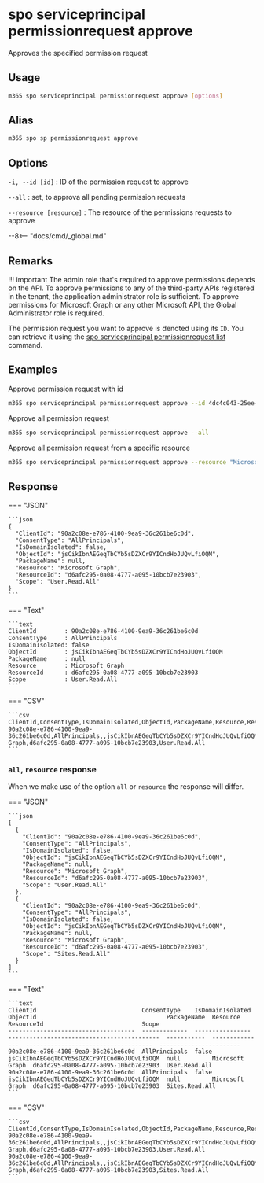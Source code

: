 # spo serviceprincipal permissionrequest approve

Approves the specified permission request

## Usage

```sh
m365 spo serviceprincipal permissionrequest approve [options]
```

## Alias

```sh
m365 spo sp permissionrequest approve
```

## Options

`-i, --id [id]`
: ID of the permission request to approve

`--all`
: set, to approva all pending permission requests

`--resource [resource]`
: The resource of the permissions requests to approve

--8<-- "docs/cmd/_global.md"

## Remarks

!!! important
    The admin role that's required to approve permissions depends on the API. To approve permissions to any of the third-party APIs registered in the tenant, the application administrator role is sufficient. To approve permissions for Microsoft Graph or any other Microsoft API, the Global Administrator role is required.

The permission request you want to approve is denoted using its `ID`. You can retrieve it using the [spo serviceprincipal permissionrequest list](./serviceprincipal-permissionrequest-list.md) command.

## Examples

Approve permission request with id

```sh
m365 spo serviceprincipal permissionrequest approve --id 4dc4c043-25ee-40f2-81d3-b3bf63da7538
```

Approve all permission request

```sh
m365 spo serviceprincipal permissionrequest approve --all
```

Approve all permission request from a specific resource

```sh
m365 spo serviceprincipal permissionrequest approve --resource "Microsoft Graph"
```

## Response

=== "JSON"

    ```json
    {
      "ClientId": "90a2c08e-e786-4100-9ea9-36c261be6c0d",
      "ConsentType": "AllPrincipals",
      "IsDomainIsolated": false,
      "ObjectId": "jsCikIbnAEGeqTbCYb5sDZXCr9YICndHoJUQvLfiOQM",
      "PackageName": null,
      "Resource": "Microsoft Graph",
      "ResourceId": "d6afc295-0a08-4777-a095-10bcb7e23903",
      "Scope": "User.Read.All"
    }
    ```

=== "Text"

    ```text
    ClientId        : 90a2c08e-e786-4100-9ea9-36c261be6c0d
    ConsentType     : AllPrincipals
    IsDomainIsolated: false
    ObjectId        : jsCikIbnAEGeqTbCYb5sDZXCr9YICndHoJUQvLfiOQM
    PackageName     : null
    Resource        : Microsoft Graph
    ResourceId      : d6afc295-0a08-4777-a095-10bcb7e23903
    Scope           : User.Read.All
    ```

=== "CSV"

    ```csv
    ClientId,ConsentType,IsDomainIsolated,ObjectId,PackageName,Resource,ResourceId,Scope
    90a2c08e-e786-4100-9ea9-36c261be6c0d,AllPrincipals,,jsCikIbnAEGeqTbCYb5sDZXCr9YICndHoJUQvLfiOQM,,Microsoft Graph,d6afc295-0a08-4777-a095-10bcb7e23903,User.Read.All
    ```

### `all`, `resource` response

When we make use of the option `all` or `resource` the response will differ.

=== "JSON"

    ```json
    [
      {
        "ClientId": "90a2c08e-e786-4100-9ea9-36c261be6c0d",
        "ConsentType": "AllPrincipals",
        "IsDomainIsolated": false,
        "ObjectId": "jsCikIbnAEGeqTbCYb5sDZXCr9YICndHoJUQvLfiOQM",
        "PackageName": null,
        "Resource": "Microsoft Graph",
        "ResourceId": "d6afc295-0a08-4777-a095-10bcb7e23903",
        "Scope": "User.Read.All"
      },
      {
        "ClientId": "90a2c08e-e786-4100-9ea9-36c261be6c0d",
        "ConsentType": "AllPrincipals",
        "IsDomainIsolated": false,
        "ObjectId": "jsCikIbnAEGeqTbCYb5sDZXCr9YICndHoJUQvLfiOQM",
        "PackageName": null,
        "Resource": "Microsoft Graph",
        "ResourceId": "d6afc295-0a08-4777-a095-10bcb7e23903",
        "Scope": "Sites.Read.All"
      }
    ]
    ```

=== "Text"

    ```text
    ClientId                              ConsentType    IsDomainIsolated  ObjectId                                     PackageName  Resource         ResourceId                            Scope
    ------------------------------------  -------------  ----------------  -------------------------------------------  -----------  ---------------  ------------------------------------  -----------------------
    90a2c08e-e786-4100-9ea9-36c261be6c0d  AllPrincipals  false             jsCikIbnAEGeqTbCYb5sDZXCr9YICndHoJUQvLfiOQM  null         Microsoft Graph  d6afc295-0a08-4777-a095-10bcb7e23903  User.Read.All
    90a2c08e-e786-4100-9ea9-36c261be6c0d  AllPrincipals  false             jsCikIbnAEGeqTbCYb5sDZXCr9YICndHoJUQvLfiOQM  null         Microsoft Graph  d6afc295-0a08-4777-a095-10bcb7e23903  Sites.Read.All
    ```

=== "CSV"

    ```csv
    ClientId,ConsentType,IsDomainIsolated,ObjectId,PackageName,Resource,ResourceId,Scope
    90a2c08e-e786-4100-9ea9-36c261be6c0d,AllPrincipals,,jsCikIbnAEGeqTbCYb5sDZXCr9YICndHoJUQvLfiOQM,,Microsoft Graph,d6afc295-0a08-4777-a095-10bcb7e23903,User.Read.All
    90a2c08e-e786-4100-9ea9-36c261be6c0d,AllPrincipals,,jsCikIbnAEGeqTbCYb5sDZXCr9YICndHoJUQvLfiOQM,,Microsoft Graph,d6afc295-0a08-4777-a095-10bcb7e23903,Sites.Read.All
    ```
